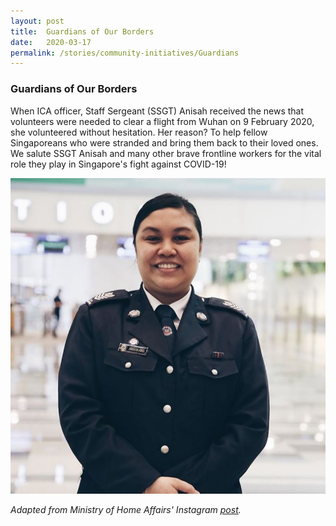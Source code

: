 ```yaml
---
layout: post
title:  Guardians of Our Borders
date:   2020-03-17
permalink: /stories/community-initiatives/Guardians
---
```


### Guardians of Our Borders

When ICA officer, Staff Sergeant (SSGT) Anisah received the news that volunteers were needed to clear a flight from Wuhan on 9 February 2020, she volunteered without hesitation. Her reason? To help fellow Singaporeans who were stranded and bring them back to their loved ones. ⁣We salute SSGT Anisah and many other brave frontline workers for the vital role they play in Singapore's fight against COVID-19!

![Guardians](/images/stories/Guardians.JPG/)

_Adapted from Ministry of Home Affairs' Instagram [post](https://www.instagram.com/p/B9iUiByHcdL/?igshid=110smaqsy295t)._
